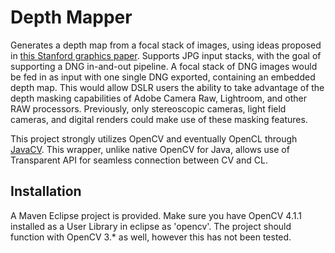 <h1>Depth Mapper</h1>

Generates a depth map from a focal stack of images, using ideas proposed in [this Stanford graphics paper](https://graphics.stanford.edu/papers/focalstack/focalstack.pdf). Supports JPG input stacks, with the goal of supporting a DNG in-and-out pipeline. A focal stack of DNG images would be fed in as input with one single DNG exported, containing an embedded depth map. This would allow DSLR users the ability to take advantage of the depth masking capabilities of Adobe Camera Raw, Lightroom, and other RAW processors. Previously, only stereoscopic cameras, light field cameras, and digital renders could make use of these masking features.

This project strongly utilizes OpenCV and eventually OpenCL through [JavaCV](https://github.com/bytedeco/javacv). This wrapper, unlike native OpenCV for Java, allows use of Transparent API for seamless connection between CV and CL.

<h2> Installation </h2>

A Maven Eclipse project is provided. Make sure you have OpenCV 4.1.1 installed as a User Library in eclipse as 'opencv'. The project should function with OpenCV 3.* as well, however this has not been tested.
